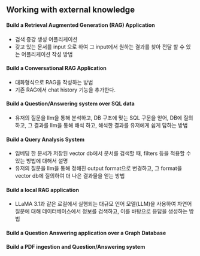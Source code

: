 ## Working with external knowledge
#### Build a Retrieval Augmented Generation (RAG) Application
- 검색 증강 생성 어플리케이션
- 갖고 있는 문서를 input 으로 하여 그 input에서 원하는 결과를 찾아 전달 할 수 있는 어플리케이션 작성 방법
#### Build a Conversational RAG Application
- 대화형식으로 RAG을 작성하는 방법
- 기존 RAG에서 chat history 기능을 추가한다. 
#### Build a Question/Answering system over SQL data
- 유저의 질문을 llm을 통해 분석하고, DB 구조에 맞는 SQL 구문을 얻어, DB에 질의 하고, 그 결과를 llm을 통해 해석 하고, 해석한 결과를 유저에게 쉽게 답하는 방법 
#### Build a Query Analysis System
- 임베딩 한 문서가 저장된 vector db에서 문서를 검색할 때, filters 등을 적용할 수 있는 방법에 대해서 설명 
- 유저의 질문을 llm을 통해 정해진 output format으로 변경하고, 그 format을 vector db에 질의하여 더 나은 결과물을 얻는 방법
#### Build a local RAG application
- LLaMA 3.1과 같은 로컬에서 실행되는 대규모 언어 모델(LLM)을 사용하여 자연어 질문에 대해 데이터베이스에서 정보를 검색하고, 이를 바탕으로 응답을 생성하는 방법
#### Build a Question Answering application over a Graph Database

#### Build a PDF ingestion and Question/Answering system